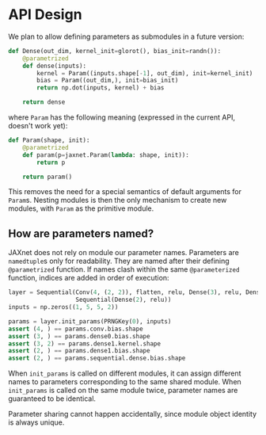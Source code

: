 # API Design

We plan to allow defining parameters as submodules in a future version:

```python
def Dense(out_dim, kernel_init=glorot(), bias_init=randn()):
    @parametrized
    def dense(inputs):
        kernel = Param((inputs.shape[-1], out_dim), init=kernel_init)
        bias = Param((out_dim,), init=bias_init)
        return np.dot(inputs, kernel) + bias

    return dense
```

where `Param` has the following meaning (expressed in the current API, doesn't work yet):

```python
def Param(shape, init):
    @parametrized
    def param(p=jaxnet.Param(lambda: shape, init)):
        return p

    return param()
```

This removes the need for a special semantics of default arguments for `Param`s.
Nesting modules is then the only mechanism to create new modules,
with `Param` as the primitive module.

## How are parameters named?

JAXnet does not rely on module our parameter names.
Parameters are `namedtuple`s only for readability.
They are named after their defining `@parametrized` function.
If names clash within the same `@parameterized` function, indices are added in order of execution:

```python
layer = Sequential(Conv(4, (2, 2)), flatten, relu, Dense(3), relu, Dense(2),
                   Sequential(Dense(2), relu))
inputs = np.zeros((1, 5, 5, 2))

params = layer.init_params(PRNGKey(0), inputs)
assert (4, ) == params.conv.bias.shape
assert (3, ) == params.dense0.bias.shape
assert (3, 2) == params.dense1.kernel.shape
assert (2, ) == params.dense1.bias.shape
assert (2, ) == params.sequential.dense.bias.shape
```

When `init_params` is called on different modules, it can assign different names to parameters corresponding to the same shared module.
When `init_params` is called on the same module twice, parameter names are guaranteed to be identical.

Parameter sharing cannot happen accidentally, since module object identity is always unique.